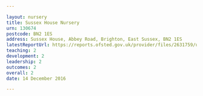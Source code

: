 ```yaml
---

layout: nursery
title: Sussex House Nursery
urn: 130674
postcode: BN2 1ES
address: Sussex House, Abbey Road, Brighton, East Sussex, BN2 1ES
latestReportUrl: https://reports.ofsted.gov.uk/provider/files/2631759/urn/130674.pdf
teaching: 2
development: 2
leadership: 2
outcomes: 2
overall: 2
date: 14 December 2016

---
```

